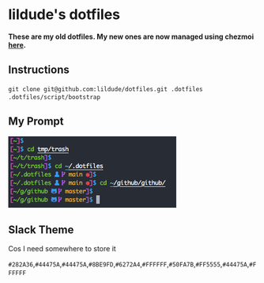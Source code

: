 # lildude's dotfiles

**These are my old dotfiles. My new ones are now managed using chezmoi [here](https://github.com/lildude/dotfiles).**

## Instructions

```console
git clone git@github.com:lildude/dotfiles.git .dotfiles
.dotfiles/script/bootstrap
```

## My Prompt

![My Prompt](script/prompt.png)

## Slack Theme

Cos I need somewhere to store it

`#282A36`,`#44475A`,`#44475A`,`#8BE9FD`,`#6272A4`,`#FFFFFF`,`#50FA7B`,`#FF5555`,`#44475A`,`#FFFFFF`
